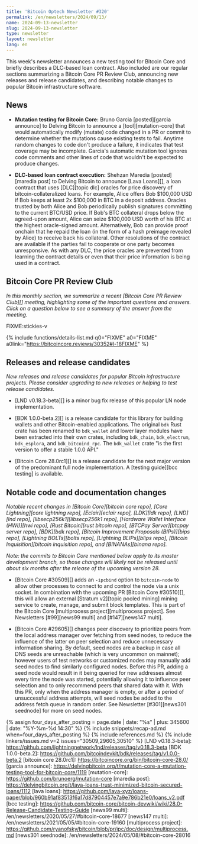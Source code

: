 ```yaml
---
title: 'Bitcoin Optech Newsletter #320'
permalink: /en/newsletters/2024/09/13/
name: 2024-09-13-newsletter
slug: 2024-09-13-newsletter
type: newsletter
layout: newsletter
lang: en
---
```

This week's newsletter announces a new testing tool for Bitcoin Core and
briefly describes a DLC-based loan contract.  Also included are our
regular sections summarizing a Bitcoin Core PR Review Club, announcing
new releases and release candidates, and describing notable changes to
popular Bitcoin infrastructure software.

## News

- **Mutation testing for Bitcoin Core:** Bruno Garcia [posted][garcia announce] to
  Delving Bitcoin to announce a [tool][mutation-core] that would
  automatically modify (mutate) code changed in a PR or commit to
  determine whether the mutations cause existing tests to fail.  Anytime
  random changes to code don't produce a failure, it indicates that test
  coverage may be incomplete.  Garcia's automatic mutation tool ignores
  code comments and other lines of code that wouldn't be expected to
  produce changes.

- **DLC-based loan contract execution:** Shehzan Maredia
  [posted][maredia post] to Delving Bitcoin to announce [Lava Loans][], a
  loan contract that uses [DLC][topic dlc] oracles for price discovery
  of bitcoin-collateralized loans.  For example, Alice offers Bob
  $100,000 USD if Bob keeps at least 2x $100,000 in BTC in a deposit
  address.  Oracles trusted by both Alice and Bob periodically publish
  signatures committing to the current BTC/USD price.  If Bob's BTC
  collateral drops below the agreed-upon amount, Alice can seize
  $100,000 USD worth of his BTC at the highest oracle-signed amount.
  Alternatively, Bob can provide proof onchain that he repaid the loan
  (in the form of a hash preimage revealed by Alice) to receive back his
  collateral.  Other resolutions of the contract are available if the
  parties fail to cooperate or one party becomes unresponsive.  As with
  any DLC, the price oracles are prevented from learning the contract
  details or even that their price information is being used in a
  contract.

## Bitcoin Core PR Review Club

*In this monthly section, we summarize a recent [Bitcoin Core PR Review
Club][] meeting, highlighting some of the important questions and
answers.  Click on a question below to see a summary of the answer from
the meeting.*

FIXME:stickies-v

{% include functions/details-list.md
  q0="FIXME"
  a0="FIXME"
  a0link="https://bitcoincore.reviews/30352#l-18FIXME"
%}

## Releases and release candidates

*New releases and release candidates for popular Bitcoin infrastructure
projects.  Please consider upgrading to new releases or helping to test
release candidates.*

- [LND v0.18.3-beta][] is a minor bug fix
  release of this popular LN node implementation.

- [BDK 1.0.0-beta.2][] is a release candidate for this library for
  building wallets and other Bitcoin-enabled applications.  The original
  `bdk` Rust crate has been renamed to `bdk_wallet` and lower layer
  modules have been extracted into their own crates, including
  `bdk_chain`, `bdk_electrum`, `bdk_esplora`, and `bdk_bitcoind_rpc`.
  The `bdk_wallet` crate "is the first version to offer a stable 1.0.0 API."

- [Bitcoin Core 28.0rc1][] is a release candidate for the next major
  version of the predominant full node implementation.  A [testing
  guide][bcc testing] is available.

## Notable code and documentation changes

_Notable recent changes in [Bitcoin Core][bitcoin core repo], [Core
Lightning][core lightning repo], [Eclair][eclair repo], [LDK][ldk repo],
[LND][lnd repo], [libsecp256k1][libsecp256k1 repo], [Hardware Wallet
Interface (HWI)][hwi repo], [Rust Bitcoin][rust bitcoin repo], [BTCPay
Server][btcpay server repo], [BDK][bdk repo], [Bitcoin Improvement
Proposals (BIPs)][bips repo], [Lightning BOLTs][bolts repo],
[Lightning BLIPs][blips repo], [Bitcoin Inquisition][bitcoin inquisition
repo], and [BINANAs][binana repo]._

_Note: the commits to Bitcoin Core mentioned below apply to its master
development branch, so those changes will likely not be released until
about six months after the release of the upcoming version 28._

- [Bitcoin Core #30509][] adds an `-ipcbind` option to `bitcoin-node` to allow
  other processes to connect to and control the node via a unix socket. In
  combination with the upcoming PR [Bitcoin Core #30510][], this will allow an
  external [Stratum v2][topic pooled mining] mining service to create, manage,
  and submit block templates. This is part of the Bitcoin Core [multiprocess
  project][multiprocess project]. See Newsletters [#99][news99 multi] and
  [#147][news147 multi].

- [Bitcoin Core #29605][] changes peer discovery to prioritize peers from the
  local address manager over fetching from seed nodes, to reduce the influence
  of the latter on peer selection and reduce unnecessary information sharing.
  By default, seed nodes are a backup in case all DNS seeds are
  unreachable (which is very uncommon on mainnet); however users of test
  networks or customized nodes may manually add seed nodes to find
  similarly configured nodes.  Before this PR, adding a seed node would
  result in it being queried for new addresses almost every time the
  node was started, potentially allowing it to influence peer selection
  and to only recommend peers that shared data with it.  With this PR,
  only when the address manager is empty, or after a period of unsuccessful
  address attempts, will seed nodes be added to the address fetch queue in
  random order. See Newsletter [#301][news301 seednode] for more on seed nodes.

{% assign four_days_after_posting = page.date | date: "%s" | plus: 345600 | date: "%Y-%m-%d 14:30" %}
{% include snippets/recap-ad.md when=four_days_after_posting %}
{% include references.md %}
{% include linkers/issues.md v=2 issues="30509,29605,30510" %}
[LND v0.18.3-beta]: https://github.com/lightningnetwork/lnd/releases/tag/v0.18.3-beta
[BDK 1.0.0-beta.2]: https://github.com/bitcoindevkit/bdk/releases/tag/v1.0.0-beta.2
[bitcoin core 28.0rc1]: https://bitcoincore.org/bin/bitcoin-core-28.0/
[garcia announce]: https://delvingbitcoin.org/t/mutation-core-a-mutation-testing-tool-for-bitcoin-core/1119
[mutation-core]: https://github.com/brunoerg/mutation-core
[maredia post]: https://delvingbitcoin.org/t/lava-loans-trust-minimized-bitcoin-secured-loans/1112
[lava loans]: https://github.com/lava-xyz/loans-paper/blob/960b91af83513f6a17d87904457e7a9e786b21e0/loans_v2.pdf
[bcc testing]: https://github.com/bitcoin-core/bitcoin-devwiki/wiki/28.0-Release-Candidate-Testing-Guide
[news99 multi]: /en/newsletters/2020/05/27/#bitcoin-core-18677
[news147 multi]: /en/newsletters/2021/05/05/#bitcoin-core-19160
[multiprocess project]: https://github.com/ryanofsky/bitcoin/blob/pr/ipc/doc/design/multiprocess.md
[news301 seednode]: /en/newsletters/2024/05/08/#bitcoin-core-28016
